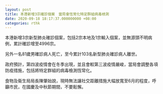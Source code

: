 ```yaml
---
layout: post
title: 本港新增3宗確診個案　當局會恆常化特定群組病毒檢測
date: 2020-09-18 18:17:37.000000000 +08:00
categories: rthk
---
```


本港新增3宗新型肺炎確診個案，包括2宗本地及1宗輸入個案，並無源頭不明病例，累計確診增至4996宗。

另外一名81歲男確診病人死亡，至今累計103名新型肺炎確診病人離世。

政府預計，第四波疫情會在冬季出現，並且會較第三波疫情嚴峻，當局會調整各項防疫措施，包括將特定群組的病毒檢測恆常化。

食物及衞生局局長陳肇始說，現時無法讓社交距離措施大幅放寬至6月的程度，呼籲巿民，在國慶及中秋節期間，不要鬆懈。
